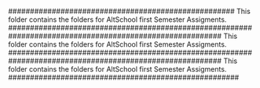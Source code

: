 ####################################################
This folder contains the folders for AltSchool first Semester Assigments.
#########################################################################################################
This folder contains the folders for AltSchool first Semester Assigments.
#########################################################################################################
This folder contains the folders for AltSchool first Semester Assigments.
#####################################################
